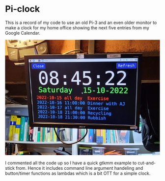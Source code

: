 # Pi-clock
This is a record of my code to use an old Pi-3 and an even older monitor
to make a clock for my home office showing the next five entries from my
Google Calendar.

![Screen shot](/screenshot.jpg)

I commented all the code up so I have a quick gtkmm example to cut-and-stick
from. Hence it includes command line argument handeling and button/timer
functions as lambdas which is a bit OTT for a simple clock.
